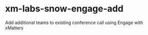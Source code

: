 # xm-labs-snow-engage-add
Add additional teams to existing conference call using Engage with xMatters
